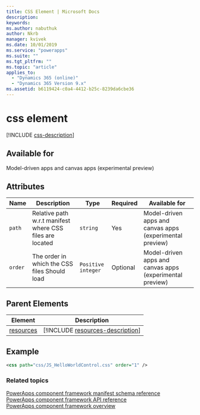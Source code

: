 ```yaml
---
title: CSS Element | Microsoft Docs
description: 
keywords:
ms.author: nabuthuk
author: Nkrb
manager: kvivek
ms.date: 10/01/2019
ms.service: "powerapps"
ms.suite: ""
ms.tgt_pltfrm: ""
ms.topic: "article"
applies_to: 
  - "Dynamics 365 (online)"
  - "Dynamics 365 Version 9.x"
ms.assetid: b6119424-c0a4-4412-b25c-8239da6cbe36
---
```


# css element

[!INCLUDE [css-description](includes/css-description.md)]

## Available for

Model-driven apps and canvas apps (experimental preview)

## Attributes

|Name|Description|Type|Required|Available for|
|--|--|--|--|-----|
|`path`|Relative path w.r.t manifest where CSS files are located|`string`|Yes|Model-driven apps and canvas apps (experimental preview) |
|`order`|The order in which the CSS files Should load|`Positive integer`|Optional|Model-driven apps and canvas apps (experimental preview) |

## Parent Elements

|Element|Description|
|--|--|
|[resources](resources.md)|[!INCLUDE [resources-description](includes/resources-description.md)]|

## Example

```xml
<css path="css/JS_HelloWorldControl.css" order="1" />
```

### Related topics

[PowerApps component framework manifest schema reference](index.md)<br/>
[PowerApps component framework API reference](../reference/index.md)<br/>
[PowerApps component framework overview](../overview.md)

